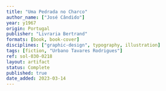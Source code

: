 ```yaml
---
title: "Uma Pedrada no Charco"
author_name: ["José Cândido"]
year: y1967
origin: Portugal
publisher: "Livraria Bertrand"
formats: [book, book-cover]
disciplines: ["graphic-design", typography, illustration]
tags: [fiction, "Urbano Tavares Rodrigues"]
ref: sol-030-0218
layout: artifact
status: Complete
published: true
date_added: 2023-03-14
---
```


